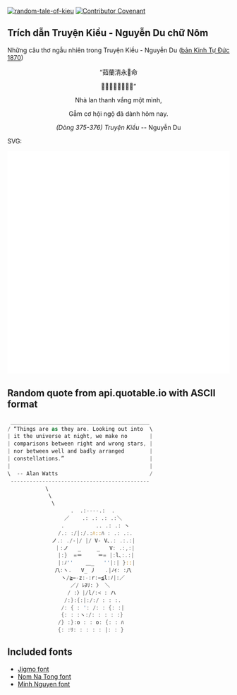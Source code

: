 [![random-tale-of-kieu](https://github.com/huuquyet/random-tale-of-kieu/actions/workflows/random-tale-of-kieu.yml/badge.svg)](https://github.com/huuquyet/random-tale-of-kieu/actions/workflows/random-tale-of-kieu.yml)
[![Contributor Covenant](https://img.shields.io/badge/Contributor%20Covenant-2.1-4baaaa.svg)](.github/CODE_OF_CONDUCT.md "Contributor Covenant 2.1")

## Trích dẫn Truyện Kiều - Nguyễn Du chữ Nôm

Những câu thơ ngẫu nhiên trong Truyện Kiều - Nguyễn Du ([bản Kinh Tự Đức 1870](https://vi.wikisource.org/wiki/Truy%E1%BB%87n_Ki%E1%BB%81u_(b%E1%BA%A3n_Kinh_T%E1%BB%B1_%C4%90%E1%BB%A9c_1870)))

<div align="center">
<!-- START_KIEU -->
      <p class="nom">“茹蘭清永󰜋命</p>
      <p class="nom">𡄎機會遇㐌停𣋚󰅒”</p>
      <p class="quocngu">Nhà lan thanh vắng một mình,</p>
      <p class="quocngu">Gẫm cơ hội ngộ đã dành hôm nay.</p>
      <p class="author"><i>(Dòng 375-376) Truyện Kiều</i> -- Nguyễn Du</p>
<!-- END_KIEU -->
</div>

SVG:

<div align="center">
  <img src="./assets/random-kieu.svg" alt="The Tale of Kieu - Nguyen Du">
</div>

## Random quote from api.quotable.io with ASCII format

<!-- START_QUOTE -->
```rust
 ____________________________________________
/ “Things are as they are. Looking out into  \
| it the universe at night, we make no       |
| comparisons between right and wrong stars, |
| nor between well and badly arranged        |
| constellations.”                           |
|                                            |
\  -- Alan Watts                             /
 --------------------------------------------
            \
             \
              \
                    .  .:----.:  .      
                  ／    .: .: .: .:＼
                 .          .. .: .: ヽ
                /.: :/|:/.:ﾊ::ﾊ : .: .:.  
              ノ.: ./-|/ |/ V- V､.: .:.:|            
               ｜:ノ   _     _   V: .:,:|
                |:}  =＝     ＝= |:l､:.:|
                |:ﾉ''    ＿_   ''|:| }::|
               八:ヽ.   V_ 丿   .|ﾉｲ: :八
                 ヽ/≧=-z:-:r:=≦l:ﾉ|:／
                    ／/ ﾚﾇﾘ: 〉 ＼
                   / :〉|/l/:< : ハ  
                  /:}:{:|:/:/ : : :.     
                 /: { : ': /: : {: :|            
                 {: : :ヽ:/: : : : :}          
                /} :}:o : : o: {: : ﾊ                
                {: :ﾘ: : : : : |: : }  
```
<!-- END_QUOTE -->

## Included fonts

- [Jigmo font](https://github.com/kamichikoichi/jigmo)
- [Nom Na Tong font](https://github.com/nomfoundation/font)
- [Minh Nguyen font](https://github.com/TKYKmori/Minh-Nguyen)
